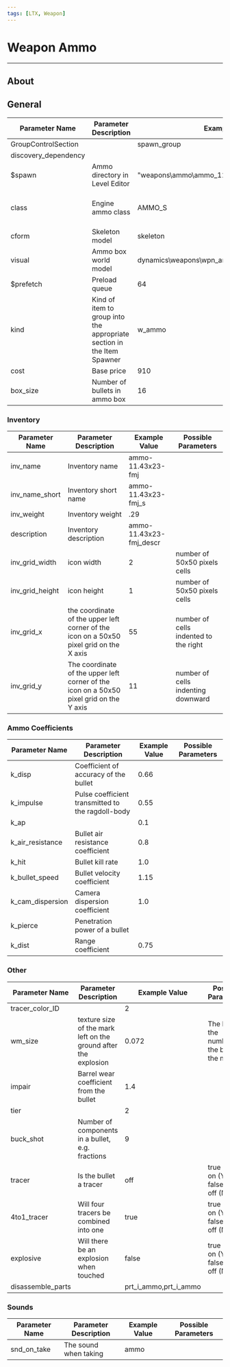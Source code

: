 ```yaml
---
tags: [LTX, Weapon]
---
```


# Weapon Ammo

___

## About

## General

| Parameter Name | Parameter Description | Example Value | Possible Parameters |
|---|---|---|---|
| GroupControlSection |  | spawn_group |  |
| discovery_dependency |  |  |  |
| $spawn | Ammo directory in Level Editor | "weapons\ammo\ammo_11.43x23_hydro" |  |
| class | Engine ammo class | AMMO_S | AMMO_S S_VOG25 S_OG7B S_M209 |
| cform | Skeleton model | skeleton |  |
| visual | Ammo box world model  | dynamics\weapons\wpn_ammo\ammo_1143x23_fmj.ogf | Path to file |
| $prefetch | Preload queue | 64 |  |
| kind | Kind of item to group into the appropriate section in the Item Spawner | w_ammo |  |
| cost | Base price | 910 |  |
| box_size | Number of bullets in ammo box | 16 |  |

### Inventory

| Parameter Name | Parameter Description | Example Value | Possible Parameters |
|---|---|---|---|
| inv_name | Inventory name | ammo-11.43x23-fmj |  |
| inv_name_short | Inventory short name | ammo-11.43x23-fmj_s |  |
| inv_weight | Inventory weight | .29 |   |
| description | Inventory description | ammo-11.43x23-fmj_descr |  |
| inv_grid_width | icon width | 2 | number of 50x50 pixels cells |
| inv_grid_height | icon height | 1 | number of 50x50 pixels cells |
| inv_grid_x | the coordinate of the upper left corner of the icon on a 50x50 pixel grid on the X axis | 55 | number of cells indented to the right |
| inv_grid_y | The coordinate of the upper left corner of the icon on a 50x50 pixel grid on the Y axis | 11 | number of cells indenting downward |

### Ammo Coefficients

| Parameter Name | Parameter Description | Example Value | Possible Parameters |
|---|---|---|---|
| k_disp | Coefficient of accuracy of the bullet | 0.66 |  |
| k_impulse | Pulse coefficient transmitted to the ragdoll-body | 0.55 |  |
| k_ap |  | 0.1 |  |
| k_air_resistance | Bullet air resistance coefficient | 0.8 |  |
| k_hit | Bullet kill rate | 1.0 |  |
| k_bullet_speed | Bullet velocity coefficient | 1.15 |  |
| k_cam_dispersion | Camera dispersion coefficient | 1.0 |  |
| k_pierce | Penetration power of a bullet |  |  |
| k_dist | Range coefficient | 0.75 |  |

### Other

| Parameter Name | Parameter Description | Example Value | Possible Parameters |
|---|---|---|---|
| tracer_color_ID |  | 2 |  |
| wm_size | texture size of the mark left on the ground after the explosion | 0.072 | The bigger the number, the bigger the mark |
| impair | Barrel wear coefficient from the bullet | 1.4 |  |
| tier |  | 2 |  |
| buck_shot | Number of components in a bullet, e.g. fractions | 9 |  |
| tracer | Is the bullet a tracer | off | true - 1 - on (Yes) false - 0 - off (No) |
| 4to1_tracer | Will four tracers be combined into one | true | true - 1 - on (Yes) false - 0 - off (No) |
| explosive | Will there be an explosion when touched | false | true - 1 - on (Yes) false - 0 - off (No) |
| disassemble_parts |  | prt_i_ammo,prt_i_ammo |  |

### Sounds

| Parameter Name | Parameter Description | Example Value | Possible Parameters |
|---|---|---|---|
| snd_on_take | The sound when taking | ammo |  |
